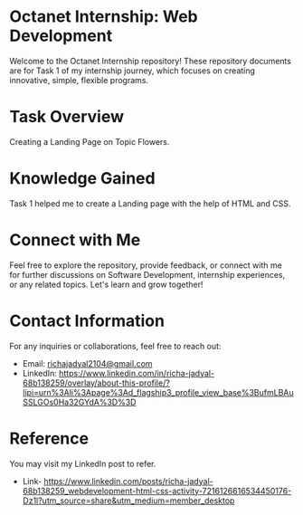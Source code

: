 # Octanet Internship: Web Development
Welcome to the Octanet Internship repository! These repository documents are for Task 1 of my internship journey, which focuses on creating innovative, simple, flexible programs.

# Task Overview
Creating a Landing Page on Topic Flowers.

# Knowledge Gained
Task 1 helped me to create a Landing page with the help of HTML and CSS.

# Connect with Me
Feel free to explore the repository, provide feedback, or connect with me for further discussions on Software Development, internship experiences, or any related topics. Let's learn and grow together!

# Contact Information
For any inquiries or collaborations, feel free to reach out:
* Email: richajadyal2104@gmail.com
* LinkedIn: https://www.linkedin.com/in/richa-jadyal-68b138259/overlay/about-this-profile/?lipi=urn%3Ali%3Apage%3Ad_flagship3_profile_view_base%3BufmLBAuSSLGOs0Ha32GYdA%3D%3D
  
# Reference
You may visit my LinkedIn post to refer.
* Link- https://www.linkedin.com/posts/richa-jadyal-68b138259_webdevelopment-html-css-activity-7216126616534450176-Dz1l?utm_source=share&utm_medium=member_desktop
